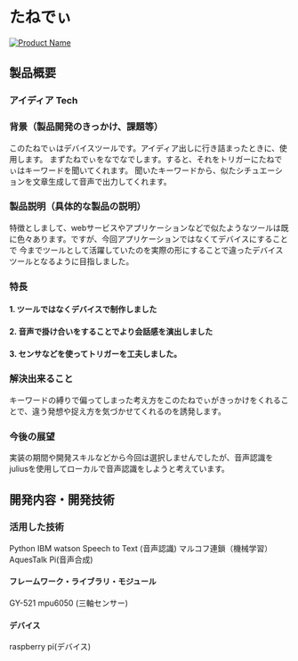 # たねでぃ

[![Product Name](image.png)](https://www.youtube.com/watch?v=G5rULR53uMk)

## 製品概要
### アイディア Tech

### 背景（製品開発のきっかけ、課題等）
このたねでぃはデバイスツールです。アイディア出しに行き詰まったときに、使用します。
まずたねでぃをなでなでします。すると、それをトリガーにたねでぃはキーワードを聞いてくれます。
聞いたキーワードから、似たシチュエーションを文章生成して音声で出力してくれます。


### 製品説明（具体的な製品の説明）
特徴としまして、webサービスやアプリケーションなどで似たようなツールは既に色々あります。ですが、今回アプリケーションではなくてデバイスにすることで
今までツールとして活躍していたのを実際の形にすることで違ったデバイスツールとなるように目指しました。

### 特長

#### 1. ツールではなくデバイスで制作しました

#### 2. 音声で掛け合いをすることでより会話感を演出しました

#### 3. センサなどを使ってトリガーを工夫しました。

### 解決出来ること
キーワードの縛りで偏ってしまった考え方をこのたねでぃがきっかけをくれることで、違う発想や捉え方を気づかせてくれるのを誘発します。


### 今後の展望
実装の期間や開発スキルなどから今回は選択しませんでしたが、音声認識をjuliusを使用してローカルで音声認識をしようと考えています。


## 開発内容・開発技術
### 活用した技術
Python 
IBM watson Speech to Text (音声認識)
マルコフ連鎖（機械学習）
AquesTalk Pi(音声合成) 

#### フレームワーク・ライブラリ・モジュール 
GY-521 mpu6050 (三軸センサー)
 

#### デバイス
raspberry pi(デバイス)


